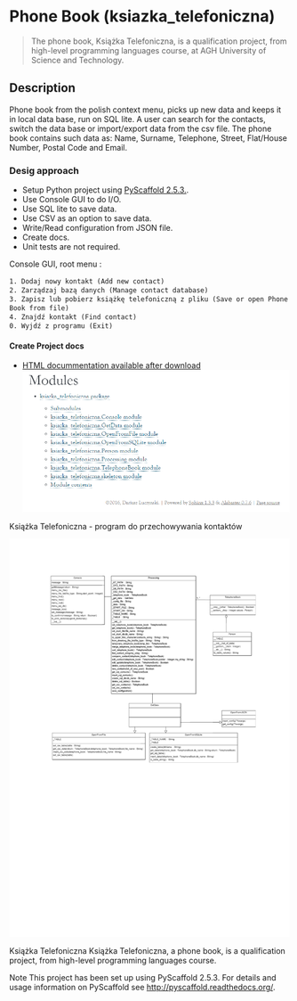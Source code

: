 # Phone Book (ksiazka_telefoniczna)

> The phone book, Książka Telefoniczna, is a qualification project, from high-level programming languages course,
at AGH University of Science and Technology.

## Description

Phone book from the polish context menu, picks up new data and keeps it in local data base, run on SQL lite. A user can search for the contacts, switch the data base or import/export data from the csv file. The phone book contains such data as: Name, Surname, Telephone, Street, Flat/House Number, Postal Code and Email.

### Desig approach

- Setup Python project using [PyScaffold  2.5.3.](https://pyscaffold.org).
- Use Console GUI to do I/O.
- Use SQL lite to save data.
- Use CSV as an option to save data.
- Write/Read configuration from JSON file.
- Create docs.
- Unit tests are not required.

Console GUI, root menu :

``` console gui
1. Dodaj nowy kontakt (Add new contact)
2. Zarządzaj bazą danych (Manage contact database)
3. Zapisz lub pobierz książkę telefoniczną z pliku (Save or open Phone Book from file)
4. Znajdź kontakt (Find contact)
0. Wyjdź z programu (Exit)
```

#### Create Project docs

* [HTML docummentation available after download](https://github.com/LuczynskiDar/PhoneBook/tree/master/docs/html)
![PhoneBook modules](https://github.com/LuczynskiDar/PhoneBook/blob/master/Img/PhoneBook_modules.PNG)

Książka Telefoniczna - program do przechowywania kontaktów



![UML diagram](https://github.com/LuczynskiDar/PhoneBook/blob/master/Img/Uml.png)

Książka Telefoniczna
Książka Telefoniczna, a phone book, is a qualification project, from high-level programming languages course.



Note
This project has been set up using PyScaffold 2.5.3. For details and usage information on PyScaffold see http://pyscaffold.readthedocs.org/.
